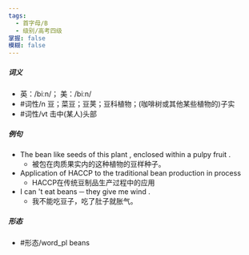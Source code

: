 ```yaml
---
tags:
  - 首字母/B
  - 级别/高考四级
掌握: false
模糊: false
---
```

##### 词义
- 英：/biːn/； 美：/biːn/
- #词性/n  豆；菜豆；豆荚；豆科植物；(咖啡树或其他某些植物的)子实
- #词性/vt  击中(某人)头部
##### 例句
- The bean like seeds of this plant , enclosed within a pulpy fruit .
	- 被包在肉质果实内的这种植物的豆样种子。
- Application of HACCP to the traditional bean production in process
	- HACCP在传统豆制品生产过程中的应用
- I can 't eat beans ─ they give me wind .
	- 我不能吃豆子，吃了肚子就胀气。
##### 形态
- #形态/word_pl beans
